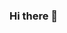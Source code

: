 ### Hi there 👋

<!--
**Deepak-coder80/Deepak-coder80** is a ✨ _special_ ✨ repository because its `README.md` (this file) appears on your GitHub profile.

Here are some ideas to get you started:

- 🔭 I’m studing on CUSAT ...
- 🌱 I’m currently learning PYTHON# ...
- 👯 I’m looking to collaborate on HTML,CSS,JAVA ...
- 🤔 I’m looking for help with ...
- 💬 Ask me about ...
- 📫 How to reach me:GIT HUB  ...
- 😄 Pronouns: ...
- ⚡ Fun fact: ...

-->
